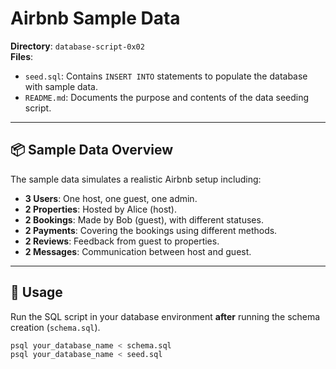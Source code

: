 # Airbnb Sample Data

**Directory**: `database-script-0x02`  
**Files**:
- `seed.sql`: Contains `INSERT INTO` statements to populate the database with sample data.
- `README.md`: Documents the purpose and contents of the data seeding script.

---

## 📦 Sample Data Overview

The sample data simulates a realistic Airbnb setup including:

- **3 Users**: One host, one guest, one admin.
- **2 Properties**: Hosted by Alice (host).
- **2 Bookings**: Made by Bob (guest), with different statuses.
- **2 Payments**: Covering the bookings using different methods.
- **2 Reviews**: Feedback from guest to properties.
- **2 Messages**: Communication between host and guest.

---

## 🔧 Usage

Run the SQL script in your database environment **after** running the schema creation (`schema.sql`).

```bash
psql your_database_name < schema.sql
psql your_database_name < seed.sql
